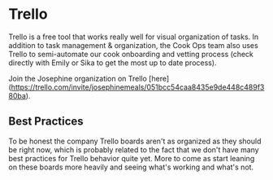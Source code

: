 # Trello

Trello is a free tool that works really well for visual organization of tasks. In addition to task management & organization, the Cook Ops team also uses Trello to semi-automate our cook onboarding and vetting process (check directly with Emily or Sika to get the most up to date process). 

Join the Josephine organization on Trello [here] (https://trello.com/invite/josephinemeals/051bcc54caa8435e9de448c489f380ba).

## Best Practices

To be honest the company Trello boards aren't as organized as they should be right now, which is probably related to the fact that we don't have many best practices for Trello behavior quite yet. More to come as start leaning on these boards more heavily and seeing what's working and what's not. 
